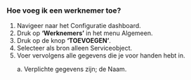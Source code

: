 ### Hoe voeg ik een werknemer toe?
1.	Navigeer naar het Configuratie dashboard.
2.	Druk op **‘Werknemers’** in het menu Algemeen. 
3.	Druk op de knop **‘TOEVOEGEN’**.
4.	Selecteer als bron alleen Serviceobject.
5.	Voer vervolgens alle gegevens die je voor handen hebt in. <p>
a.	Verplichte gegevens zijn; de Naam.
